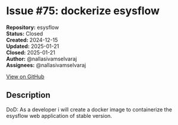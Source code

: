 # Issue #75: dockerize esysflow

**Repository:** esysflow  
**Status:** Closed  
**Created:** 2024-12-15  
**Updated:** 2025-01-21  
**Closed:** 2025-01-21  
**Author:** @nallasivamselvaraj  
**Assignees:** @nallasivamselvaraj  

[View on GitHub](https://github.com/Simtestlab/esysflow/issues/75)

## Description

DoD: As a developer i will create a docker image to containerize the esysflow web application of stable version.